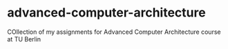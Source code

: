 # advanced-computer-architecture
COllection of my assignments for Advanced Computer Architecture course at TU Berlin
